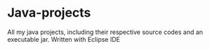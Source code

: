 # Java-projects
All my java projects, including their respective source codes and an executable jar. Written with Eclipse IDE
